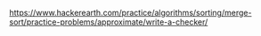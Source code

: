 https://www.hackerearth.com/practice/algorithms/sorting/merge-sort/practice-problems/approximate/write-a-checker/

